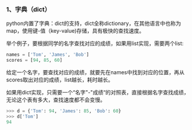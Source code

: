 ### 1、字典（dict）

python内置了字典：dict的支持，dict全称dictionary，在其他语言中也称为map，使用键-值（key-value\)存储，具有极快的查找速度。

举个例子，要根据同学的名字查找对应的成绩，如果用list实现，需要两个list:

```py
names = ['Tom', 'James', 'Bob']
scores = [94, 85, 60]
```

给定一个名字，要查找对应的成绩，就要先在names中找到对应的位置，再从scores取出对应的成绩，list越长，耗时越长。

如果用dict实现，只需要一个“名字"-"成绩“的对照表，直接根据名字查找成绩，无论这个表有多大，查找速度都不会变慢。

```py
>>> d = {'Tom': 94, 'James': 85, 'Bob': 60}
>>> d['Tom']
94
```



